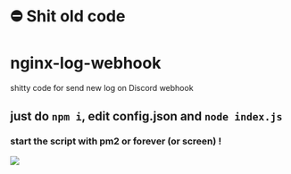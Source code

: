 # ⛔️ Shit old code
# nginx-log-webhook
shitty code for send new log on Discord webhook


## just do `npm i`, edit config.json and `node index.js`
### start the script with pm2 or forever (or screen) !
<img src="https://github.com/mathisjs/nginx-log-webhook/blob/main/Screenshot_300.png" >

